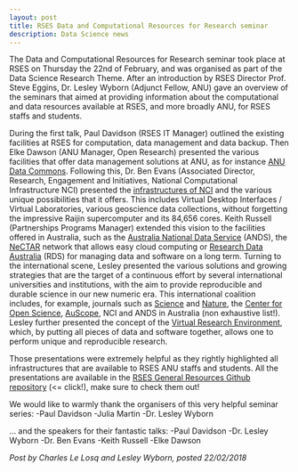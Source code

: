 ```yaml
---
layout: post
title: RSES Data and Computational Resources for Research seminar
description: Data Science news
---
```


The Data and Computational Resources for Research seminar took place at RSES on Thursday the 22nd of February, and was organised as part of the Data Science Research Theme. After an introduction by RSES Director Prof. Steve Eggins, Dr. Lesley Wyborn (Adjunct Fellow, ANU) gave an overview of the seminars that aimed at providing information about the computational and data resources available at RSES, and more broadly ANU, for RSES staffs and students.

During the first talk, Paul Davidson (RSES IT Manager) outlined the existing facilities at RSES for computation, data management and data backup. Then Elke Dawson (ANU Manager, Open Research) presented the various facilities that offer data management solutions at ANU, as for instance [ANU Data Commons](https://datacommons.anu.edu.au/DataCommons/). Following this, Dr. Ben Evans (Associated Director, Research, Engagement and Initiatives, National Computational Infrastructure NCI) presented the [infrastructures of NCI](http://nci.org.au/) and the various unique possibilities that it offers. This includes Virtual Desktop Interfaces / Virtual Laboratories, various geoscience data collections, without forgetting the impressive Raijin supercomputer and its 84,656 cores. Keith Russell (Partnerships Programs Manager) extended this vision to the facilities offered in Australia, such as the [Australia National Data Service](https://www.ands.org.au/) (ANDS), the [NeCTAR](https://nectar.org.au/research-cloud/) network that allows easy cloud computing or [Research Data Australia](https://researchdata.ands.org.au/) (RDS) for managing data and software on a long term. Turning to the international scene, Lesley presented the various solutions and growing strategies that are the target of a continuous effort by several international universities and institutions, with the aim to provide reproducible and durable science in our new numeric era. This international coalition includes, for example, journals such as [Science](https://www.sciencemag.org/) and [Nature](https://www.nature.com/), the [Center for Open Science](https://cos.io/), [AuScope](http://www.auscope.org.au/), NCI and ANDS in Australia (non exhaustive list!). Lesley further presented the concept of the [Virtual Research Environment](http://nci.org.au/2018/02/16/new-big-data-platform-revolutionise-geoscience/), which, by putting all pieces of data and software together, allows one to perform unique and reproducible research.

Those presentations were extremely helpful as they rightly highlighted all infrastructures that are available to RSES ANU staffs and students. All the presentations are available in the [RSES General Resources Github repository](https://github.com/rses-datascience/GeneralResources) (<= click!), make sure to check them out! 

We would like to warmly thank the organisers of this very helpful seminar series:
-Paul Davidson
-Julia Martin 
-Dr. Lesley Wyborn

... and the speakers for their fantastic talks:
-Paul Davidson
-Dr. Lesley Wyborn
-Dr. Ben Evans
-Keith Russell 
-Elke Dawson

*Post by Charles Le Losq and Lesley Wyborn, posted 22/02/2018*
